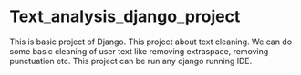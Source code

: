 # Text_analysis_django_project

This is basic project of Django. This project about text cleaning.
We can do some basic cleaning of user text like removing extraspace, removing punctuation etc.
This project can be run any django running IDE.
